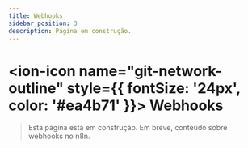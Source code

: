 ```yaml
---
title: Webhooks
sidebar_position: 3
description: Página em construção.
---
```


# <ion-icon name="git-network-outline" style={{ fontSize: '24px', color: '#ea4b71' }}></ion-icon> Webhooks

> Esta página está em construção. Em breve, conteúdo sobre webhooks no n8n.
